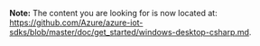 **Note:** The content you are looking for is now located at: <https://github.com/Azure/azure-iot-sdks/blob/master/doc/get_started/windows-desktop-csharp.md>.